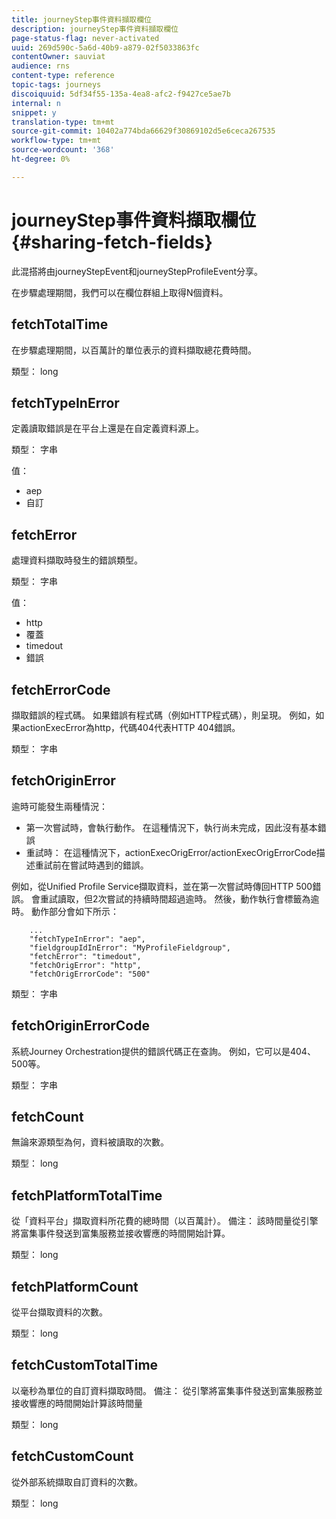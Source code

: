 ```yaml
---
title: journeyStep事件資料擷取欄位
description: journeyStep事件資料擷取欄位
page-status-flag: never-activated
uuid: 269d590c-5a6d-40b9-a879-02f5033863fc
contentOwner: sauviat
audience: rns
content-type: reference
topic-tags: journeys
discoiquuid: 5df34f55-135a-4ea8-afc2-f9427ce5ae7b
internal: n
snippet: y
translation-type: tm+mt
source-git-commit: 10402a774bda66629f30869102d5e6ceca267535
workflow-type: tm+mt
source-wordcount: '368'
ht-degree: 0%

---
```



# journeyStep事件資料擷取欄位 {#sharing-fetch-fields}

此混搭將由journeyStepEvent和journeyStepProfileEvent分享。

在步驟處理期間，我們可以在欄位群組上取得N個資料。

## fetchTotalTime

在步驟處理期間，以百萬計的單位表示的資料擷取總花費時間。

類型： long

## fetchTypeInError

定義讀取錯誤是在平台上還是在自定義資料源上。

類型： 字串

值：
* aep
* 自訂

## fetchError

處理資料擷取時發生的錯誤類型。

類型： 字串

值：
* http
* 覆蓋
* timedout
* 錯誤

## fetchErrorCode

擷取錯誤的程式碼。 如果錯誤有程式碼（例如HTTP程式碼），則呈現。 例如，如果actionExecError為http，代碼404代表HTTP 404錯誤。

類型： 字串

## fetchOriginError

逾時可能發生兩種情況：

* 第一次嘗試時，會執行動作。 在這種情況下，執行尚未完成，因此沒有基本錯誤
* 重試時： 在這種情況下，actionExecOrigError/actionExecOrigErrorCode描述重試前在嘗試時遇到的錯誤。

例如，從Unified Profile Service擷取資料，並在第一次嘗試時傳回HTTP 500錯誤。 會重試讀取，但2次嘗試的持續時間超過逾時。 然後，動作執行會標籤為逾時。 動作部分會如下所示：

```
    ...
    "fetchTypeInError": "aep",
    "fieldgroupIdInError": "MyProfileFieldgroup",
    "fetchError": "timedout",
    "fetchOrigError": "http",
    "fetchOrigErrorCode": "500"
```

類型： 字串

## fetchOriginErrorCode

系統Journey Orchestration提供的錯誤代碼正在查詢。 例如，它可以是404、500等。

類型： 字串

## fetchCount

無論來源類型為何，資料被讀取的次數。

類型： long

## fetchPlatformTotalTime

從「資料平台」擷取資料所花費的總時間（以百萬計）。 備注： 該時間量從引擎將富集事件發送到富集服務並接收響應的時間開始計算。

類型： long

## fetchPlatformCount

從平台擷取資料的次數。

類型： long

## fetchCustomTotalTime

以毫秒為單位的自訂資料擷取時間。 備注： 從引擎將富集事件發送到富集服務並接收響應的時間開始計算該時間量

類型： long

## fetchCustomCount

從外部系統擷取自訂資料的次數。

類型： long
